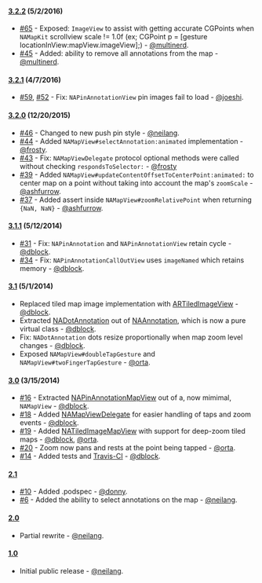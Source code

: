 
#### [3.2.2](https://github.com/neilang/NAMapKit/tree/v3.2.2) (5/2/2016)

* [#65](https://github.com/neiland/NAMapKit/pull/65) - Exposed: `ImageView` to assist with getting accurate CGPoints when `NAMapKit` scrollview scale != 1.0f (ex; CGPoint p = [gesture locationInView:mapView.imageView];) - [@multinerd](https://github.com/multinerd).
* [#45](https://github.com/neiland/NAMapKit/issues/45) - Added: ability to remove all annotations from the map - [@multinerd](https://github.com/multinerd).

#### [3.2.1](https://github.com/neilang/NAMapKit/tree/v3.2.1) (4/7/2016)

* [#59](https://github.com/neiland/NAMapKit/issues/59), [#52](https://github.com/neiland/NAMapKit/issues/52) - Fix: `NAPinAnnotationView` pin images fail to load - [@joeshi](https://github.com/joeshi).

#### [3.2.0](https://github.com/neilang/NAMapKit/tree/v3.2.0) (12/20/2015)

* [#46](https://github.com/neilang/NAMapKit/pull/46) - Changed to new push pin style - [@neilang](https://github.com/neilang).
* [#44](https://github.com/neiland/NAMapKit/issues/44) - Added `NAMapView#selectAnnotation:animated` implementation - [@frosty](http://github.com/frosty).
* [#43](https://github.com/neilang/NAMapKit/issues/43) - Fix: `NAMapViewDelegate` protocol optional methods were called without checking `respondsToSelector:` - [@frosty](http://github.com/frosty)
* [#39](https://github.com/neilang/NAMapKit/issues/39) - Added `NAMapView#updateContentOffsetToCenterPoint:animated:` to center map on a point without taking into account the map's `zoomScale` - [@ashfurrow](http://github.com/ashfurrow).
* [#37](https://github.com/neilang/NAMapKit/issues/37) - Added assert inside `NAMapView#zoomRelativePoint` when returning `{NaN, NaN}` - [@ashfurrow](http://github.com/ashfurrow).

#### [3.1.1](https://github.com/neilang/NAMapKit/tree/v3.1.1) (5/12/2014)

* [#31](https://github.com/neilang/NAMapKit/issues/31) - Fix: `NAPinAnnotation` and `NAPinAnnotationView` retain cycle - [@dblock](https://github.com/dblock).
* [#34](https://github.com/neilang/NAMapKit/issues/34) - Fix: `NAPinAnnotationCallOutView` uses `imageNamed` which retains memory - [@dblock](https://github.com/dblock).

#### [3.1](https://github.com/neilang/NAMapKit/tree/v3.1) (5/1/2014)

* Replaced tiled map image implementation with [ARTiledImageView](https://github.com/dblock/ARTiledImageView) - [@dblock](https://github.com/dblock).
* Extracted [NADotAnnotation](NAMapKit/NADotAnnotation.h) out of [NAAnnotation](NAMapKit/NAAnnotation.h), which is now a pure virtual class - [@dblock](https://github.com/dblock).
* Fix: `NADotAnnotation` dots resize proportionally when map zoom level changes - [@dblock](https://github.com/dblock).
* Exposed `NAMapView#doubleTapGesture` and `NAMapView#twoFingerTapGesture` - [@orta](https://github.com/orta).

#### [3.0](https://github.com/neilang/NAMapKit/tree/v3.0) (3/15/2014)

* [#16](https://github.com/neilang/NAMapKit/pull/16) - Extracted [NAPinAnnotationMapView](NAMapKit/NAPinAnnotationMapView.h) out of a, now mimimal, `NAMapView` - [@dblock](https://github.com/dblock).
* [#18](https://github.com/neilang/NAMapKit/pull/18) - Added [NAMapViewDelegate](NAMapKit/NAMapViewDelegate.h) for easier handling of taps and zoom events - [@dblock](https://github.com/dblock).
* [#19](https://github.com/neilang/NAMapKit/pull/19) - Added [NATiledImageMapView](NAMapKit/NATiledImageMapView.h) with support for deep-zoom tiled maps - [@dblock](https://github.com/dblock), [@orta](https://github.com/orta).
* [#20](https://github.com/neilang/NAMapKit/pull/20) - Zoom now pans and rests at the point being tapped - [@orta](https://github.com/orta).
* [#14](https://github.com/neilang/NAMapKit/pull/14) - Added tests and [Travis-CI](https://travis-ci.org/neilang/NAMapKit) - [@dblock](https://github.com/dblock).

#### [2.1](https://github.com/neilang/NAMapKit/tree/v2.1)

* [#10](https://github.com/neilang/NAMapKit/pull/10) - Added .podspec - [@donny](https://github.com/donny).
* [#6](https://github.com/neilang/NAMapKit/issues/6) - Added the ability to select annotations on the map - [@neilang](https://github.com/neilang).

#### [2.0](https://github.com/neilang/NAMapKit/tree/v2.0)

* Partial rewrite - [@neilang](https://github.com/neilang).

#### [1.0](https://github.com/neilang/NAMapKit/commits/v1.0)

* Initial public release - [@neilang](https://github.com/neilang).
